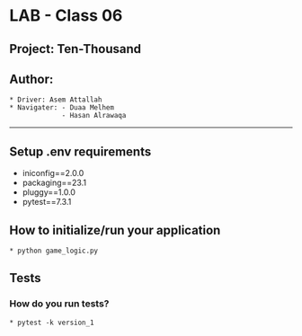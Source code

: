 # LAB - Class 06
## Project: Ten-Thousand
## Author: 
    * Driver: Asem Attallah
    * Navigater: - Duaa Melhem
                 - Hasan Alrawaqa
<hr>

## Setup .env requirements 
* iniconfig==2.0.0
* packaging==23.1
* pluggy==1.0.0
* pytest==7.3.1


## How to initialize/run your application 
    * python game_logic.py

## Tests
### How do you run tests?
    * pytest -k version_1
